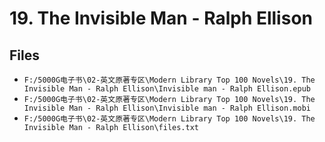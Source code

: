 # 19. The Invisible Man - Ralph Ellison

## Files

- `F:/5000G电子书\02-英文原著专区\Modern Library Top 100 Novels\19. The Invisible Man - Ralph Ellison\Invisible man - Ralph Ellison.epub`
- `F:/5000G电子书\02-英文原著专区\Modern Library Top 100 Novels\19. The Invisible Man - Ralph Ellison\Invisible man - Ralph Ellison.mobi`
- `F:/5000G电子书\02-英文原著专区\Modern Library Top 100 Novels\19. The Invisible Man - Ralph Ellison\files.txt`
